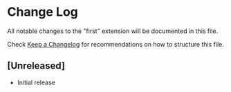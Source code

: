 # Change Log

All notable changes to the "first" extension will be documented in this file.

Check [Keep a Changelog](http://keepachangelog.com/) for recommendations on how to structure this file.

## [Unreleased]

- Initial release